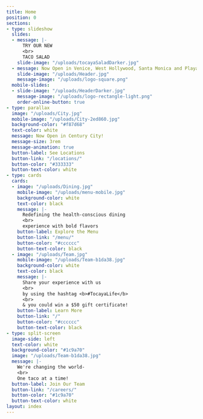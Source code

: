 ```yaml
---
title: Home
position: 0
sections:
- type: slideshow
  slides:
  - message: |-
      TRY OUR NEW
      <br>
      TACO SALAD
    slide-image: "/uploads/tocayaSaladDarker.jpg"
  - message: Now Open in Venice, West Hollywood, Santa Monica and Playa Vista
    slide-image: "/uploads/Header.jpg"
    message-image: "/uploads/logo-square.png"
  mobile-slides:
  - slide-image: "/uploads/HeaderDarker.jpg"
    message-image: "/uploads/logo-rectangle-light.png"
    order-online-button: true
- type: parallax
  image: "/uploads/City.jpg"
  mobile-image: "/uploads/City-2ed860.jpg"
  background-color: "#f87d68"
  text-color: white
  message: Now Open in Century City!
  message-size: 3rem
  message-animation: true
  button-label: See Locations
  button-link: "/locations/"
  button-color: "#333333"
  button-text-color: white
- type: cards
  cards:
  - image: "/uploads/Dining.jpg"
    mobile-image: "/uploads/menu-mobile.jpg"
    background-color: white
    text-color: black
    message: |-
      Redefining the health-conscious dining
      <br>
      experience with bold flavors
    button-label: Explore the Menu
    button-link: "/menu/"
    button-color: "#cccccc"
    button-text-color: black
  - image: "/uploads/Team.jpg"
    mobile-image: "/uploads/Team-b1da38.jpg"
    background-color: white
    text-color: black
    message: |-
      Share your experience with us
      <br>
      by using the hashtag <b>#TocayaLife</b>
      <br>
      & you could win a $50 gift certificate!
    button-label: Learn More
    button-link: "/"
    button-color: "#cccccc"
    button-text-color: black
- type: split-screen
  image-side: left
  text-color: white
  background-color: "#1c9a70"
  image: "/uploads/Team-b1da38.jpg"
  message: |-
    We're changing the world-
    <br>
    One taco at a time!
  button-label: Join Our Team
  button-link: "/careers/"
  button-color: "#1c9a70"
  button-text-color: white
layout: index
---
```


